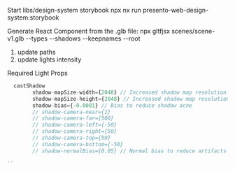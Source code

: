 Start libs/design-system storybook
npx nx run presento-web-design-system:storybook

Generate React Component from the .glb file:
npx gltfjsx scenes/scene-v1.glb --types --shadows --keepnames --root

1. update paths
2. update lights intensity


Required Light Props
```typescript
  castShadow
        shadow-mapSize-width={2048} // Increased shadow map resolution
        shadow-mapSize-height={2048} // Increased shadow map resolution
        shadow-bias={-0.0001} // Bias to reduce shadow acne
        // shadow-camera-near={1}
        // shadow-camera-far={500}
        // shadow-camera-left={-50}
        // shadow-camera-right={50}
        // shadow-camera-top={50}
        // shadow-camera-bottom={-50}
        // shadow-normalBias={0.05} // Normal bias to reduce artifacts on sloped surfaces
  
``
